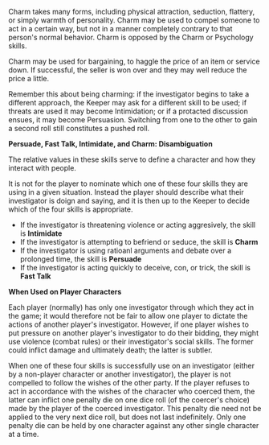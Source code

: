 Charm takes many forms, including physical attraction, seduction, flattery, or simply warmth of personality. Charm may be used to compel someone to act in a certain way, but not in a manner completely contrary to that person's normal behavior. Charm is opposed by the Charm or Psychology skills. 

Charm may be used for bargaining, to haggle the price of an item or service down. If successful, the seller is won over and they may well reduce the price a little. 

Remember this about being charming: if the investigator begins to take a different approach, the Keeper may ask for a different skill to be used; if threats are used it may become Intimidation; or if a protacted discussion ensues, it may become Persuasion. Switching from one to the other to gain a second roll still constitutes a pushed roll.

**Persuade, Fast Talk, Intimidate, and Charm: Disambiguation**

The relative values in these skills serve to define a character and how they interact with people.

It is not for the player to nominate which one of these four skills they are using in a given situation. Instead the player should describe what their investigator is doign and saying, and it is then up to the Keeper to decide which of the four skills is appropriate.

* If the investigator is threatening violence or acting aggresively, the skill is **Intimidate**
* If the investigator is attempting to befriend or seduce, the skill is **Charm**
* If the investigator is using ratioanl arguments and debate over a prolonged time, the skill is **Persuade**
* If the investigator is acting quickly to deceive, con, or trick, the skill is **Fast Talk**

**When Used on Player Characters**

Each player (normally) has only one investigator through which they act in the game; it would therefore not be fair to allow one player to dictate the actions of another player's investigator. However, if one player wishes to put pressure on another player's investigator to do their bidding, they might use violence (combat rules) or their investigator's social skills. The former could inflict damage and ultimately death; the latter is subtler.

When one of these four skills is successfully use on an investigator (either by a non-player character or another investigator), the player is not compelled to follow the wishes of the other party. If the player refuses to act in accordance with the wishes of the character who coerced them, the latter can inflict one penalty die on one dice roll (of the coercer's choice) made by the player of the coerced investigator. This penalty die need not be applied to the very next dice roll, but does not last indefinitely. Only one penalty die can be held by one character against any other single character at a time.